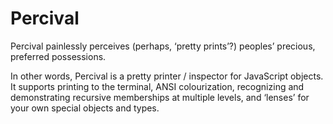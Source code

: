 Percival
========
Percival painlessly perceives (perhaps, ‘pretty prints’?) peoples’ precious,
preferred possessions.

In other words, Percival is a pretty printer / inspector for JavaScript
objects. It supports printing to the terminal, ANSI colourization, recognizing
and demonstrating recursive memberships at multiple levels, and ‘lenses’ for
your own special objects and types.
